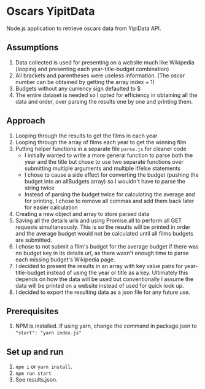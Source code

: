 # Oscars YipitData

Node.js application to retrieve oscars data from YipiData API.

## Assumptions

1. Data collected is used for presenting on a website much like Wikipedia (looping and presenting each year-title-budget combination)
2. All brackets and parentheses were useless information. (The oscar number can be obtained by getting the array index + 1)
3. Budgets without any currency sign defaulted to $
4. The entire dataset is needed so I opted for efficiency in obtaining all the data and order, over parsing the results one by one and printing them.

## Approach

1. Looping through the results to get the films in each year
2. Looping through the array of films each year to get the winning film
3. Putting helper functions in a separate file `parse.js` for cleaner code
   - I initially wanted to write a more general function to parse both the year and the title but chose to use two separate functions over submitting multiple arguments and multiple if/else statements
   - I chose to cause a side effect for converting the budget (pushing the budget into an allBudgets array) so I wouldn't have to parse the string twice
   - Instead of parsing the budget twice for calculating the average and for printing, I chose to remove all commas and add them back later for easier calculation
4. Creating a new object and array to store parsed data
5. Saving all the details urls and using Promise.all to perform all GET requests simultaneously. This is so the results will be printed in order and the average budget would not be calculated until all films budgets are submitted.
6. I chose to not submit a film's budget for the average budget if there was no budget key in its details url, as there wasn't enough time to parse each missing budget's Wikipedia page.
7. I decided to present the results in an array with key value pairs for year-title-budget instead of using the year or title as a key. Ultimately this depends on how the data will be used but conventionally I assume the data will be printed on a website instead of used for quick look up.
8. I decided to export the resulting data as a json file for any future use.

## Prerequisites

1. NPM is installed. If using yarn, change the command in package.json to `"start": "yarn index.js"`


## Set up and run

1. `npm i` or `yarn install`.
2. `npm run start`
3. See results.json.
